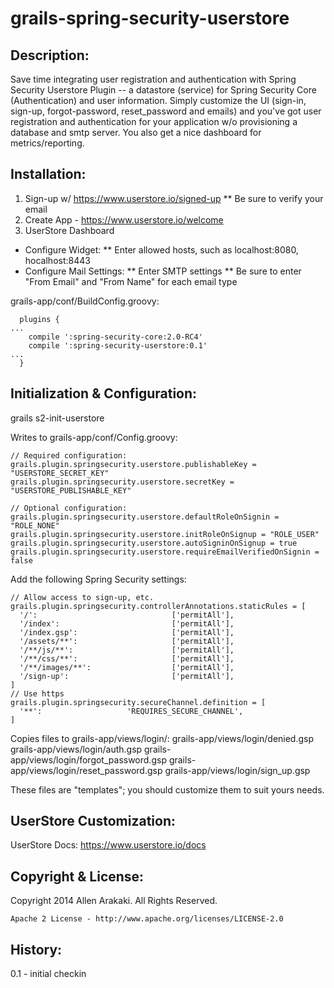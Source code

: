 # grails-spring-security-userstore

Description:
--------------
Save time integrating user registration and authentication with Spring Security Userstore Plugin -- a datastore (service)
for Spring Security Core (Authentication) and user information.  Simply customize the UI (sign-in, sign-up, forgot-password,
reset_password and emails) and you've got user registration and authentication for your application w/o provisioning a
database and smtp server.  You also get a nice dashboard for metrics/reporting.

Installation:
--------------

1. Sign-up w/ https://www.userstore.io/signed-up
** Be sure to verify your email
2. Create App - https://www.userstore.io/welcome
3. UserStore Dashboard
* Configure Widget:
** Enter allowed hosts, such as localhost:8080, hocalhost:8443
* Configure Mail Settings:
** Enter SMTP settings
** Be sure to enter "From Email" and "From Name" for each email type

grails-app/conf/BuildConfig.groovy:
```
  plugins {
...
    compile ':spring-security-core:2.0-RC4'
    compile ':spring-security-userstore:0.1'
...
  }
```

Initialization & Configuration:
--------------
grails s2-init-userstore

Writes to grails-app/conf/Config.groovy:
```
// Required configuration:
grails.plugin.springsecurity.userstore.publishableKey = "USERSTORE_SECRET_KEY"
grails.plugin.springsecurity.userstore.secretKey = "USERSTORE_PUBLISHABLE_KEY"
```
```
// Optional configuration:
grails.plugin.springsecurity.userstore.defaultRoleOnSignin = "ROLE_NONE"
grails.plugin.springsecurity.userstore.initRoleOnSignup = "ROLE_USER"
grails.plugin.springsecurity.userstore.autoSigninOnSignup = true
grails.plugin.springsecurity.userstore.requireEmailVerifiedOnSignin = false
```

Add the following Spring Security settings:
```
// Allow access to sign-up, etc.
grails.plugin.springsecurity.controllerAnnotations.staticRules = [
  '/':                              ['permitAll'],
  '/index':                         ['permitAll'],
  '/index.gsp':                     ['permitAll'],
  '/assets/**':                     ['permitAll'],
  '/**/js/**':                      ['permitAll'],
  '/**/css/**':                     ['permitAll'],
  '/**/images/**':                  ['permitAll'],
  '/sign-up':                       ['permitAll'],
]
// Use https
grails.plugin.springsecurity.secureChannel.definition = [
  '**':                   'REQUIRES_SECURE_CHANNEL',
]
```

Copies files to grails-app/views/login/:
grails-app/views/login/denied.gsp
grails-app/views/login/auth.gsp
grails-app/views/login/forgot_password.gsp
grails-app/views/login/reset_password.gsp
grails-app/views/login/sign_up.gsp

These files are "templates"; you should customize them to suit yours needs.

UserStore Customization:
-------------
UserStore Docs: https://www.userstore.io/docs

Copyright & License:
--------------
Copyright 2014 Allen Arakaki.  All Rights Reserved.

```
Apache 2 License - http://www.apache.org/licenses/LICENSE-2.0
```

History:
--------------
0.1 - initial checkin

